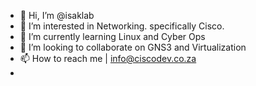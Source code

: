 - 👋 Hi, I’m @isaklab
- 👀 I’m interested in Networking. specifically Cisco.
- 🌱 I’m currently learning Linux and Cyber Ops
- 💞️ I’m looking to collaborate on GNS3 and Virtualization
- 📫 How to reach me | info@ciscodev.co.za
- 
<!---
isaklab/isaklab is a ✨ special ✨ repository because its `README.md` (this file) appears on your GitHub profile.
You can click the Preview link to take a look at your changes.
--->
